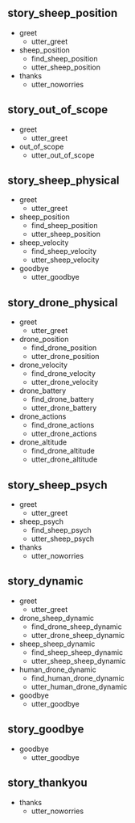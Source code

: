 ## story_sheep_position
* greet
    - utter_greet
* sheep_position
    - find_sheep_position
    - utter_sheep_position
* thanks
    - utter_noworries
    
## story_out_of_scope
* greet
    - utter_greet
* out_of_scope
    - utter_out_of_scope
    
## story_sheep_physical
* greet
    - utter_greet
* sheep_position
    - find_sheep_position
    - utter_sheep_position
* sheep_velocity
    - find_sheep_velocity
    - utter_sheep_velocity
* goodbye
    - utter_goodbye
    
## story_drone_physical
* greet
    - utter_greet
* drone_position
    - find_drone_position
    - utter_drone_position
* drone_velocity
    - find_drone_velocity
    - utter_drone_velocity
* drone_battery
    - find_drone_battery
    - utter_drone_battery
* drone_actions
    - find_drone_actions
    - utter_drone_actions
* drone_altitude
    - find_drone_altitude
    - utter_drone_altitude
    
## story_sheep_psych
* greet
    - utter_greet
* sheep_psych
    - find_sheep_psych
    - utter_sheep_psych
* thanks
    - utter_noworries
    
## story_dynamic
* greet
    - utter_greet
* drone_sheep_dynamic
    - find_drone_sheep_dynamic
    - utter_drone_sheep_dynamic
* sheep_sheep_dynamic
    - find_sheep_sheep_dynamic
    - utter_sheep_sheep_dynamic
* human_drone_dynamic
    - find_human_drone_dynamic
    - utter_human_drone_dynamic
* goodbye
    - utter_goodbye

## story_goodbye
* goodbye
    - utter_goodbye

## story_thankyou
* thanks
    - utter_noworries

